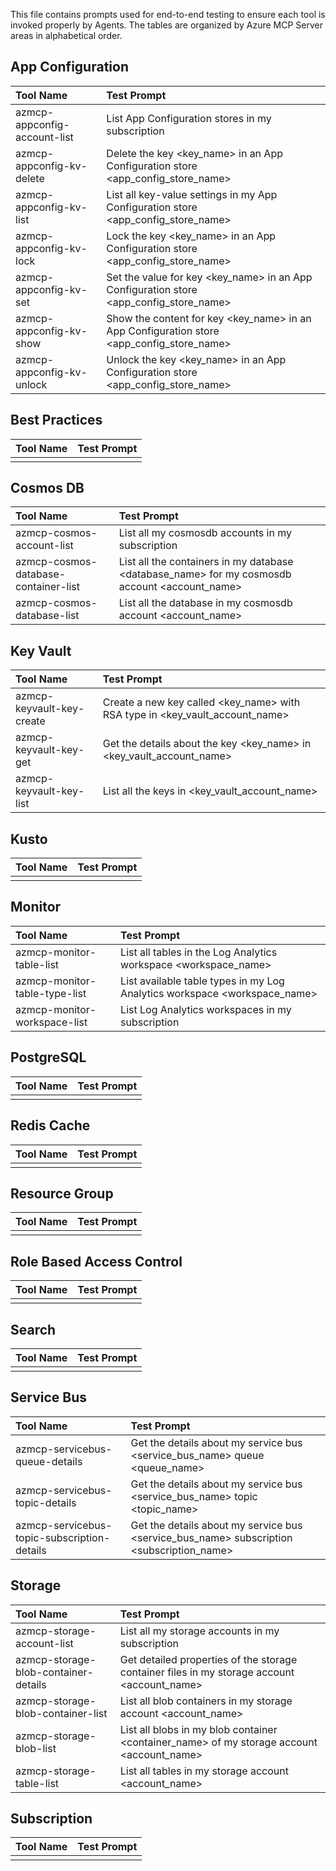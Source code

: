 This file contains prompts used for end-to-end testing to ensure each tool is invoked properly by Agents. The tables are organized by Azure MCP Server areas in alphabetical order.

## App Configuration

| Tool Name | Test Prompt |
|:----------|:----------|
| azmcp-appconfig-account-list | List App Configuration stores in my subscription |
| azmcp-appconfig-kv-delete | Delete the key <key_name> in an App Configuration store <app_config_store_name> |
| azmcp-appconfig-kv-list | List all key-value settings in my App Configuration store <app_config_store_name> |
| azmcp-appconfig-kv-lock | Lock the key <key_name> in an App Configuration store <app_config_store_name> |
| azmcp-appconfig-kv-set | Set the value for key <key_name> in an App Configuration store <app_config_store_name> |
| azmcp-appconfig-kv-show | Show the content for key <key_name> in an App Configuration store <app_config_store_name> |
| azmcp-appconfig-kv-unlock | Unlock the key <key_name> in an App Configuration store <app_config_store_name> |

## Best Practices

| Tool Name | Test Prompt |
|:----------|:----------|
| | |

## Cosmos DB

| Tool Name | Test Prompt |
|:----------|:----------|
| azmcp-cosmos-account-list | List all my cosmosdb accounts in my subscription |
| azmcp-cosmos-database-container-list | List all the containers in my database <database_name> for my cosmosdb account <account_name> |
| azmcp-cosmos-database-list | List all the database in my cosmosdb account <account_name> |

## Key Vault

| Tool Name | Test Prompt |
|:----------|:----------|
| azmcp-keyvault-key-create | Create a new key called <key_name> with RSA type in <key_vault_account_name> |
| azmcp-keyvault-key-get | Get the details about the key <key_name> in <key_vault_account_name> |
| azmcp-keyvault-key-list | List all the keys in <key_vault_account_name> |

## Kusto

| Tool Name | Test Prompt |
|:----------|:----------|
| | |

## Monitor

| Tool Name | Test Prompt |
|:----------|:----------|
| azmcp-monitor-table-list | List all tables in the Log Analytics workspace <workspace_name> |
| azmcp-monitor-table-type-list | List available table types in my Log Analytics workspace <workspace_name> |
| azmcp-monitor-workspace-list | List Log Analytics workspaces in my subscription |

## PostgreSQL

| Tool Name | Test Prompt |
|:----------|:----------|
| | |

## Redis Cache

| Tool Name | Test Prompt |
|:----------|:----------|
| | |

## Resource Group

| Tool Name | Test Prompt |
|:----------|:----------|
| | |

## Role Based Access Control

| Tool Name | Test Prompt |
|:----------|:----------|
| | |

## Search

| Tool Name | Test Prompt |
|:----------|:----------|
| | |

## Service Bus

| Tool Name | Test Prompt |
|:----------|:----------|
| azmcp-servicebus-queue-details | Get the details about my service bus <service_bus_name> queue <queue_name> |
| azmcp-servicebus-topic-details | Get the details about my service bus <service_bus_name> topic <topic_name> |
| azmcp-servicebus-topic-subscription-details | Get the details about my service bus <service_bus_name> subscription <subscription_name> |

## Storage

| Tool Name | Test Prompt |
|:----------|:----------|
| azmcp-storage-account-list | List all my storage accounts in my subscription |
| azmcp-storage-blob-container-details | Get detailed properties of the storage container files in my storage account <account_name> |
| azmcp-storage-blob-container-list | List all blob containers in my storage account <account_name> |
| azmcp-storage-blob-list | List all blobs in my blob container <container_name> of my storage account <account_name> |
| azmcp-storage-table-list | List all tables in my storage account <account_name> |

## Subscription

| Tool Name | Test Prompt |
|:----------|:----------|
| | |

